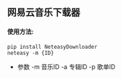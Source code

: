 ## 网易云音乐下载器

#### 使用方法:
```
pip install NeteasyDownloader
neteasy -m {ID}
```
- 参数
-m 音乐ID
-a 专辑ID 
-p 歌单ID

